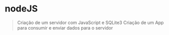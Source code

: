# nodeJS

> Criação de um servidor com JavaScript e SQLite3
> Criação de um App para consumir e enviar dados para o servidor

